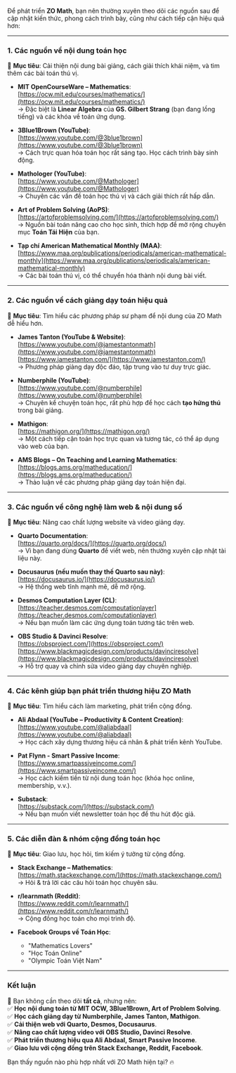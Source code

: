 Để phát triển **ZO Math**, bạn nên thường xuyên theo dõi các nguồn sau để cập nhật kiến thức, phong cách trình bày, cũng như cách tiếp cận hiệu quả hơn:  

---

### **1. Các nguồn về nội dung toán học**  
📌 **Mục tiêu**: Cải thiện nội dung bài giảng, cách giải thích khái niệm, và tìm thêm các bài toán thú vị.  

- **MIT OpenCourseWare – Mathematics**:  
  [https://ocw.mit.edu/courses/mathematics/](https://ocw.mit.edu/courses/mathematics/)  
  → Đặc biệt là **Linear Algebra** của **GS. Gilbert Strang** (bạn đang lồng tiếng) và các khóa về toán ứng dụng.  

- **3Blue1Brown (YouTube)**:  
  [https://www.youtube.com/@3blue1brown](https://www.youtube.com/@3blue1brown)  
  → Cách trực quan hóa toán học rất sáng tạo. Học cách trình bày sinh động.  

- **Mathologer (YouTube)**:  
  [https://www.youtube.com/@Mathologer](https://www.youtube.com/@Mathologer)  
  → Chuyên các vấn đề toán học thú vị và cách giải thích rất hấp dẫn.  

- **Art of Problem Solving (AoPS)**:  
  [https://artofproblemsolving.com/](https://artofproblemsolving.com/)  
  → Nguồn bài toán nâng cao cho học sinh, thích hợp để mở rộng chuyên mục **Toán Tái Hiện** của bạn.  

- **Tạp chí American Mathematical Monthly (MAA)**:  
  [https://www.maa.org/publications/periodicals/american-mathematical-monthly](https://www.maa.org/publications/periodicals/american-mathematical-monthly)  
  → Các bài toán thú vị, có thể chuyển hóa thành nội dung bài viết.  

---

### **2. Các nguồn về cách giảng dạy toán hiệu quả**  
📌 **Mục tiêu**: Tìm hiểu các phương pháp sư phạm để nội dung của ZO Math dễ hiểu hơn.  

- **James Tanton (YouTube & Website)**:  
  [https://www.youtube.com/@jamestantonmath](https://www.youtube.com/@jamestantonmath)  
  [https://www.jamestanton.com/](https://www.jamestanton.com/)  
  → Phương pháp giảng dạy độc đáo, tập trung vào tư duy trực giác.  

- **Numberphile (YouTube)**:  
  [https://www.youtube.com/@numberphile](https://www.youtube.com/@numberphile)  
  → Chuyên kể chuyện toán học, rất phù hợp để học cách **tạo hứng thú** trong bài giảng.  

- **Mathigon**:  
  [https://mathigon.org/](https://mathigon.org/)  
  → Một cách tiếp cận toán học trực quan và tương tác, có thể áp dụng vào web của bạn.  

- **AMS Blogs – On Teaching and Learning Mathematics**:  
  [https://blogs.ams.org/matheducation/](https://blogs.ams.org/matheducation/)  
  → Thảo luận về các phương pháp giảng dạy toán hiện đại.  

---

### **3. Các nguồn về công nghệ làm web & nội dung số**  
📌 **Mục tiêu**: Nâng cao chất lượng website và video giảng dạy.  

- **Quarto Documentation**:  
  [https://quarto.org/docs/](https://quarto.org/docs/)  
  → Vì bạn đang dùng **Quarto** để viết web, nên thường xuyên cập nhật tài liệu này.  

- **Docusaurus (nếu muốn thay thế Quarto sau này)**:  
  [https://docusaurus.io/](https://docusaurus.io/)  
  → Hệ thống web tĩnh mạnh mẽ, dễ mở rộng.  

- **Desmos Computation Layer (CL)**:  
  [https://teacher.desmos.com/computationlayer](https://teacher.desmos.com/computationlayer)  
  → Nếu bạn muốn làm các ứng dụng toán tương tác trên web.  

- **OBS Studio & Davinci Resolve**:  
  [https://obsproject.com/](https://obsproject.com/)  
  [https://www.blackmagicdesign.com/products/davinciresolve](https://www.blackmagicdesign.com/products/davinciresolve)  
  → Hỗ trợ quay và chỉnh sửa video giảng dạy chuyên nghiệp.  

---

### **4. Các kênh giúp bạn phát triển thương hiệu ZO Math**  
📌 **Mục tiêu**: Tìm hiểu cách làm marketing, phát triển cộng đồng.  

- **Ali Abdaal (YouTube – Productivity & Content Creation)**:  
  [https://www.youtube.com/@aliabdaal](https://www.youtube.com/@aliabdaal)  
  → Học cách xây dựng thương hiệu cá nhân & phát triển kênh YouTube.  

- **Pat Flynn - Smart Passive Income**:  
  [https://www.smartpassiveincome.com/](https://www.smartpassiveincome.com/)  
  → Học cách kiếm tiền từ nội dung toán học (khóa học online, membership, v.v.).  

- **Substack**:  
  [https://substack.com/](https://substack.com/)  
  → Nếu bạn muốn viết newsletter toán học để thu hút độc giả.  

---

### **5. Các diễn đàn & nhóm cộng đồng toán học**  
📌 **Mục tiêu**: Giao lưu, học hỏi, tìm kiếm ý tưởng từ cộng đồng.  

- **Stack Exchange – Mathematics**:  
  [https://math.stackexchange.com/](https://math.stackexchange.com/)  
  → Hỏi & trả lời các câu hỏi toán học chuyên sâu.  

- **r/learnmath (Reddit)**:  
  [https://www.reddit.com/r/learnmath/](https://www.reddit.com/r/learnmath/)  
  → Cộng đồng học toán cho mọi trình độ.  

- **Facebook Groups về Toán Học**:  
  - "Mathematics Lovers"  
  - "Học Toán Online"  
  - "Olympic Toán Việt Nam"  

---

### **Kết luận**  
🚀 Bạn không cần theo dõi **tất cả**, nhưng nên:  
✅ **Học nội dung toán từ MIT OCW, 3Blue1Brown, Art of Problem Solving**.  
✅ **Học cách giảng dạy từ Numberphile, James Tanton, Mathigon**.  
✅ **Cải thiện web với Quarto, Desmos, Docusaurus**.  
✅ **Nâng cao chất lượng video với OBS Studio, Davinci Resolve**.  
✅ **Phát triển thương hiệu qua Ali Abdaal, Smart Passive Income**.  
✅ **Giao lưu với cộng đồng trên Stack Exchange, Reddit, Facebook**.  

Bạn thấy nguồn nào phù hợp nhất với ZO Math hiện tại? 🔥